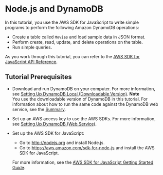 # Node\.js and DynamoDB<a name="GettingStarted.NodeJs"></a>

In this tutorial, you use the AWS SDK for JavaScript to write simple programs to perform the following Amazon DynamoDB operations:
+ Create a table called `Movies` and load sample data in JSON format\.
+ Perform create, read, update, and delete operations on the table\.
+ Run simple queries\.

As you work through this tutorial, you can refer to the [AWS SDK for JavaScript API Reference](http://docs.aws.amazon.com/AWSJavaScriptSDK/latest/)\.

## Tutorial Prerequisites<a name="GettingStarted.NodeJs.Prereqs"></a>
+ Download and run DynamoDB on your computer\. For more information, see [Setting Up DynamoDB Local \(Downloadable Version\)](DynamoDBLocal.md)\. 
**Note**  
You use the downloadable version of DynamoDB in this tutorial\. For information about how to run the same code against the DynamoDB web service, see the [Summary](GettingStarted.NodeJs.Summary.md)\. 
+ Set up an AWS access key to use the AWS SDKs\. For more information, see [Setting Up DynamoDB \(Web Service\)](SettingUp.DynamoWebService.md)\. 
+ Set up the AWS SDK for JavaScript:
  + Go to [http://nodejs\.org](http://nodejs.org) and install Node\.js\.
  + Go to [https://aws\.amazon\.com/sdk\-for\-node\-js](https://aws.amazon.com/sdk-for-node-js) and install the AWS SDK for JavaScript\.

  For more information, see the [AWS SDK for JavaScript Getting Started Guide](http://docs.aws.amazon.com/AWSJavaScriptSDK/guide/browser-intro.html)\.